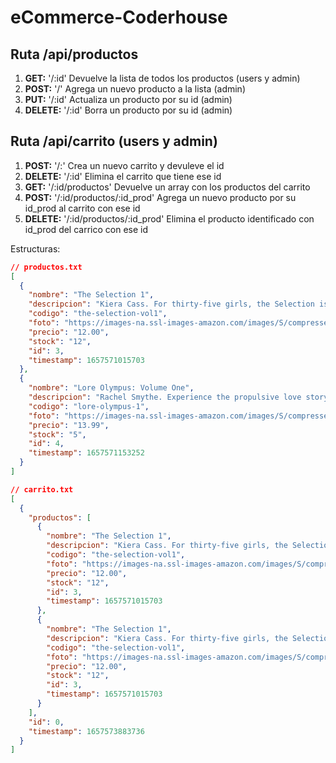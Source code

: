 # eCommerce-Coderhouse

## Ruta /api/productos
1. **GET:** '/:id' Devuelve la lista de todos los productos (users y admin)
1. **POST:** '/' Agrega un nuevo producto a la lista (admin)
1. **PUT:** '/:id' Actualiza un producto por su id (admin)
1. **DELETE:** '/:id' Borra un producto por su id (admin)

## Ruta /api/carrito (users y admin)
1. **POST:** '/:' Crea un nuevo carrito y devuleve el id
1. **DELETE:** '/:id' Elimina el carrito que tiene ese id
1. **GET:** '/:id/productos' Devuelve un array con los productos del carrito
1. **POST:** '/:id/productos/:id_prod' Agrega un nuevo producto por su id_prod al carrito con ese id
1. **DELETE:** '/:id/productos/:id_prod' Elimina el producto identificado con id_prod del carrico con ese id

Estructuras:

````` json
// productos.txt
[
  {
    "nombre": "The Selection 1",
    "descripcion": "Kiera Cass. For thirty-five girls, the Selection is the chance of a lifetime. The opportunity to escape the life laid out for them since birth.",
    "codigo": "the-selection-vol1",
    "foto": "https://images-na.ssl-images-amazon.com/images/S/compressed.photo.goodreads.com/books/1322103400i/10507293.jpg",
    "precio": "12.00",
    "stock": "12",
    "id": 3,
    "timestamp": 1657571015703
  },
  {
    "nombre": "Lore Olympus: Volume One",
    "descripcion": "Rachel Smythe. Experience the propulsive love story of two Greek gods—Hades and Persephone—brought to life with lavish artwork and an irresistible contemporary voice.",
    "codigo": "lore-olympus-1",
    "foto": "https://images-na.ssl-images-amazon.com/images/S/compressed.photo.goodreads.com/books/1614887007i/57282218.jpg",
    "precio": "13.99",
    "stock": "5",
    "id": 4,
    "timestamp": 1657571153252
  }
]

`````

`````json
// carrito.txt
[
  {
    "productos": [
      {
        "nombre": "The Selection 1",
        "descripcion": "Kiera Cass. For thirty-five girls, the Selection is the chance of a lifetime. The opportunity to escape the life laid out for them since birth.",
        "codigo": "the-selection-vol1",
        "foto": "https://images-na.ssl-images-amazon.com/images/S/compressed.photo.goodreads.com/books/1322103400i/10507293.jpg",
        "precio": "12.00",
        "stock": "12",
        "id": 3,
        "timestamp": 1657571015703
      },
      {
        "nombre": "The Selection 1",
        "descripcion": "Kiera Cass. For thirty-five girls, the Selection is the chance of a lifetime. The opportunity to escape the life laid out for them since birth.",
        "codigo": "the-selection-vol1",
        "foto": "https://images-na.ssl-images-amazon.com/images/S/compressed.photo.goodreads.com/books/1322103400i/10507293.jpg",
        "precio": "12.00",
        "stock": "12",
        "id": 3,
        "timestamp": 1657571015703
      }
    ],
    "id": 0,
    "timestamp": 1657573883736
  }
]
`````